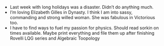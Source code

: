 - Last week with long holidays was a disaster. Didn’t do anything much.
- I’m loving Elizabeth Gilles in Dynasty. I think I am into sassy, commanding and strong willed woman. She was fabulous in Victorious too.
- I have to find ways to fuel my passion for physics. Should read sorkin on times available. Maybe print everything and file them up after finishing Rovelli LQG series and Algebraic Toopology
